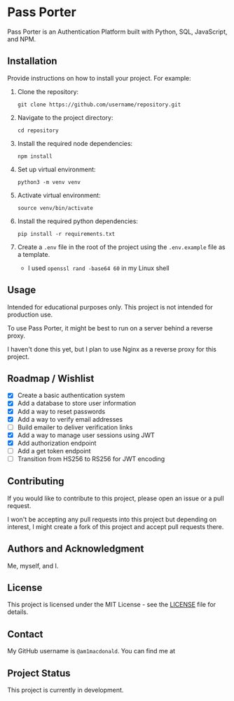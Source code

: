 # Pass Porter

Pass Porter is an Authentication Platform built with Python, SQL, JavaScript, and NPM.

## Installation

Provide instructions on how to install your project. For example:

1. Clone the repository:
    ```
    git clone https://github.com/username/repository.git
    ```

2. Navigate to the project directory:
    ```
    cd repository
    ```

3. Install the required node dependencies:
    ```
    npm install
    ```
4. Set up virtual environment:
    ```
    python3 -m venv venv
    ```
5. Activate virtual environment:
    ```
    source venv/bin/activate
    ```
6. Install the required python dependencies:
    ```
    pip install -r requirements.txt
   ```
7. Create a `.env` file in the root of the project using the `.env.example` file as a template.
   - I used `openssl rand -base64 60` in my Linux shell

## Usage

Intended for educational purposes only. This project is not intended for production use.

To use Pass Porter, it might be best to run on a server behind a reverse proxy.

I haven't done this yet, but I plan to use Nginx as a reverse proxy for this project.

## Roadmap / Wishlist

- [x] Create a basic authentication system
- [x] Add a database to store user information
- [x] Add a way to reset passwords
- [x] Add a way to verify email addresses
- [ ] Build emailer to deliver verification links
- [x] Add a way to manage user sessions using JWT
- [x] Add authorization endpoint
- [ ] Add a get token endpoint
- [ ] Transition from HS256 to RS256 for JWT encoding

## Contributing

If you would like to contribute to this project, please open an issue or a pull request.

I won't be accepting any pull requests into this project but depending on interest, I might create a fork of this
project and accept pull requests there.

## Authors and Acknowledgment

Me, myself, and I.

## License

This project is licensed under the MIT License - see the [LICENSE](LICENSE) file for details.

## Contact

My GitHub username is `@am1macdonald`. You can find me at

## Project Status

This project is currently in development.
